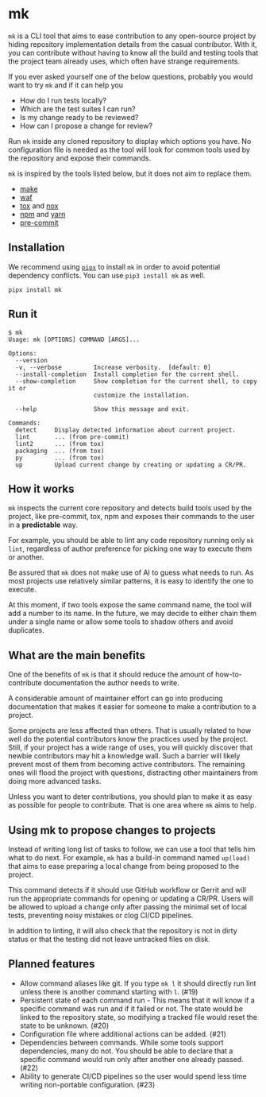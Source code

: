# mk

`mk` is a CLI tool that aims to ease contribution to any open-source project
by hiding repository implementation details from the casual contributor.
With it, you can contribute without having to know all the build
and testing tools that the project team already uses, which often have
strange requirements.

If you ever asked yourself one of the below questions, probably you would
want to try `mk` and if it can help you

* How do I run tests locally?
* Which are the test suites I can run?
* Is my change ready to be reviewed?
* How can I propose a change for review?

Run `mk` inside any cloned repository to display which options you have. No
configuration file is needed as the tool will look for
common tools used by the repository and expose their commands.

`mk` is inspired by the tools listed below, but it does not aim to replace them.

* [make](https://www.gnu.org/software/make/)
* [waf](https://gitlab.com/ita1024/waf)
* [tox](https://github.com/tox-dev/tox/) and [nox](https://nox.thea.codes/en/stable/)
* [npm](https://www.npmjs.com/) and [yarn](https://yarnpkg.com/)
* [pre-commit](https://pre-commit.com/)

## Installation

We recommend using [`pipx`](https://pipxproject.github.io/pipx/) to install
`mk` in order to avoid potential dependency conflicts. You can use
`pip3 install mk` as well.

```shell
pipx install mk
```

## Run it

```text
$ mk
Usage: mk [OPTIONS] COMMAND [ARGS]...

Options:
  --version
  -v, --verbose         Increase verbosity.  [default: 0]
  --install-completion  Install completion for the current shell.
  --show-completion     Show completion for the current shell, to copy it or
                        customize the installation.

  --help                Show this message and exit.

Commands:
  detect     Display detected information about current project.
  lint       ... (from pre-commit)
  lint2      ... (from tox)
  packaging  ... (from tox)
  py         ... (from tox)
  up         Upload current change by creating or updating a CR/PR.
```

## How it works

`mk` inspects the current core repository and detects build tools used
by the project, like pre-commit, tox, npm and exposes their commands to
the user in a **predictable** way.

For example, you should be able to lint any code repository running only
`mk lint`, regardless of author preference for picking one way to execute
them or another.

Be assured that `mk` does not make use of AI to guess what needs to
run. As most projects use relatively similar patterns, it is easy to identify
the one to execute.

At this moment, if two tools expose the same command name, the tool will add
a number to its name. In the future, we may decide to either chain them under
a single name or allow some tools to shadow others and avoid duplicates.

## What are the main benefits

One of the benefits of `mk` is that it should reduce the amount of
how-to-contribute documentation the author needs to write.

A considerable amount of maintainer effort can go into producing documentation
that makes it easier for someone to make a contribution to a project.

Some projects are less affected than others. That is usually related to
how well do the potential contributors know the practices used by the
project. Still, if your project has a wide range of uses, you will quickly
discover that newbie contributors may hit a knowledge wall. Such a barrier will
likely prevent most of them from becoming active contributors. The remaining
ones will flood the project with questions, distracting other maintainers from
doing more advanced tasks.

Unless you want to deter contributions, you should plan to make it as easy as
possible for people to contribute. That is one area where `mk` aims to help.

## Using mk to propose changes to projects

Instead of writing long list of tasks to follow, we can use a tool that
tells him what to do next. For example, `mk` has a build-in command named
`up(load)` that aims to ease preparing a local change from being
proposed to the project.

This command detects if it should use GitHub workflow or
Gerrit and will run the appropriate commands for opening or updating a CR/PR. Users
will be allowed to upload a change only after passing the minimal set of local
tests, preventing noisy mistakes or clog CI/CD pipelines.

In addition to linting, it will also check that the repository is
not in dirty status or that the testing did not leave untracked files on disk.

## Planned features

* Allow command aliases like git. If you type `mk l` it should directly run
  lint unless there is another command starting with `l`. (#19)
* Persistent state of each command run - This means that it will know if a
  specific command was run and if it failed or not. The state would be linked
  to the repository state, so modifying a tracked file would reset the state
  to be unknown. (#20)
* Configuration file where additional actions can be added. (#21)
* Dependencies between commands. While some tools support dependencies,
  many do not. You should be able to declare that a specific command would
  run only after another one already passed. (#22)
* Ability to generate CI/CD pipelines so the user would spend less time writing
  non-portable configuration. (#23)
